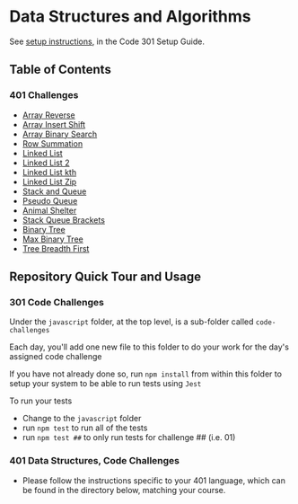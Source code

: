 # Data Structures and Algorithms

See [setup instructions](https://codefellows.github.io/setup-guide/code-301/2-code-challenges), in the Code 301 Setup Guide.

## Table of Contents

### 401 Challenges

- [Array Reverse](./python/code_challenges/array_reverse/README.md)
- [Array Insert Shift](./python/code_challenges/array_shift_reverse/README.md)
- [Array Binary Search](./python/code_challenges/array_binary_search/README.md)
- [Row Summation](./python/code_challenges/row_summation/README.md)
- [Linked List](./python/code_challenges/linked_list/README.md)
- [Linked List 2](./python/code_challenges/linked_list/README2.md)
- [Linked List kth](./python/code_challenges/linked_list/README3.md)
- [Linked List Zip](./python/code_challenges/linked_list_zip/README.md)
- [Stack and Queue](./python/code_challenges/stack_and_queue/README.md)
- [Pseudo Queue](./python/code_challenges/stack_queue_pseudo/README.md)
- [Animal Shelter](./python/code_challenges/stack_queue_animal_shelter/README.md)
- [Stack Queue Brackets](./python/code_challenges/stack_queue_brackets/README.md)
- [Binary Tree](./python/code_challenges/trees/README.md)
- [Max Binary Tree](./python/code_challenges/trees/README2.md)
- [Tree Breadth First](./python/code_challenges/tree_breadth_first/README.md)

## Repository Quick Tour and Usage

### 301 Code Challenges

Under the `javascript` folder, at the top level, is a sub-folder called `code-challenges`

Each day, you'll add one new file to this folder to do your work for the day's assigned code challenge

If you have not already done so, run `npm install` from within this folder to setup your system to be able to run tests using `Jest`

To run your tests

- Change to the `javascript` folder
- run `npm test` to run all of the tests
- run `npm test ##` to only run tests for challenge ## (i.e. 01)

### 401 Data Structures, Code Challenges

- Please follow the instructions specific to your 401 language, which can be found in the directory below, matching your course.
